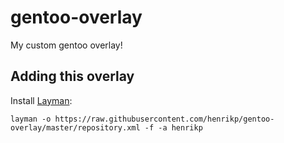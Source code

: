 gentoo-overlay
==============

My custom gentoo overlay!

Adding this overlay
-------------------
Install [Layman](http://layman.sourceforge.net/):

    layman -o https://raw.githubusercontent.com/henrikp/gentoo-overlay/master/repository.xml -f -a henrikp

